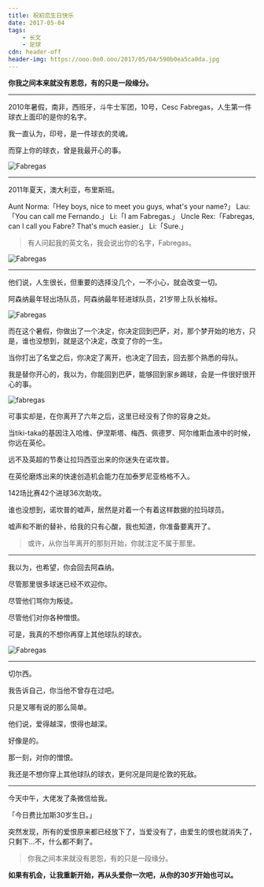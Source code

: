 ```yaml
---
title: 祝初恋生日快乐
date: 2017-05-04
tags: 
	- 长文
	- 足球
cdn: header-off
header-img: https://ooo.0o0.ooo/2017/05/04/590b0ea5ca0da.jpg
---
```


**你我之间本来就没有恩怨，有的只是一段缘分。**

***

2010年暑假，南非，西班牙，斗牛士军团，10号，Cesc Fabregas，人生第一件球衣上面印的是你的名字。

我一直认为，印号，是一件球衣的灵魂。

而穿上你的球衣，曾是我最开心的事。

![Fabregas](https://ooo.0o0.ooo/2017/05/04/590b200120c35.jpg)

***

2011年夏天，澳大利亚，布里斯班。

Aunt Norma:「Hey boys, nice to meet you guys, what's your name?」
Lau:「You can call me Fernando.」
Li:「I am Fabregas.」
Uncle Rex:「Fabregas, can I call you Fabre? That's much easier.」
Li:「Sure.」

>有人问起我的英文名，我会说出你的名字，Fabregas。

![Fabregas](https://ooo.0o0.ooo/2017/05/04/590b21f540a6a.jpg)

***
他们说，人生很长，但重要的选择没几个，一不小心，就会改变一切。

阿森纳最年轻出场队员，阿森纳最年轻进球队员，21岁带上队长袖标。

![Fabregas](https://ooo.0o0.ooo/2017/05/04/590b1e603b3e2.jpg)

而在这个暑假，你做出了一个决定，你决定回到巴萨，对，那个梦开始的地方，只是，谁也没想到，就是这个决定，改变了你的一生。

当你打出了名堂之后，你决定了离开，也决定了回去，回去那个熟悉的母队。

我是替你开心的，我以为，你能回到巴萨，能够回到家乡踢球，会是一件很好很开心的事。

![fabregas](http://chuantu.biz/t5/78/1493903483x2890173729.jpg)

可事实却是，在你离开了六年之后，这里已经没有了你的容身之处。

当tiki-taka的基因注入哈维、伊涅斯塔、梅西、佩德罗、阿尔维斯血液中的时候，你远在英伦。

远不及英超的节奏让拉玛西亚出来的你迷失在诺坎普。

在英伦磨炼出来的快速创造机会能力在加泰罗尼亚格格不入。

142场比赛42个进球36次助攻。

谁也没想到，诺坎普的嘘声，居然是对着一个有着这样数据的拉玛球员。

嘘声和不断的替补，给我的只有心酸，我也知道，你准备要离开了。

>或许，从你当年离开的那刻开始，你就注定不属于那里。

***

我以为，也希望，你会回去阿森纳。

尽管那里很多球迷已经不欢迎你。

尽管他们骂你为叛徒。

尽管他们对你各种憎恨。

可是，我真的不想你再穿上其他球队的球衣。

![Fabregas](https://ooo.0o0.ooo/2017/05/04/590b1e650b69c.jpg)

***

切尔西。

我告诉自己，你当他不曾存在过吧。

只是又哪有说的那么简单。

他们说，爱得越深，恨得也越深。

好像是的。

那一刻，对你的憎恨。

我还是不想你穿上其他球队的球衣，更何况是同是伦敦的死敌。

***

今天中午，大佬发了条微信给我。

「今日费比加斯30岁生日。」

突然发现，所有的爱恨原来都已经放下了，当爱没有了，由爱生的恨也就消失了，只剩下...不，什么都不剩了。

>你我之间本来就没有恩怨，有的只是一段缘分。

**如果有机会，让我重新开始，再从头爱你一次吧，从你的30岁开始也可以。**
